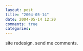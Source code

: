 ```yaml
---
layout: post
title: "2004-05-14"
date: 2004-05-14 12:20
comments: true
categories: 
---
```

site redesign. send me comments.
